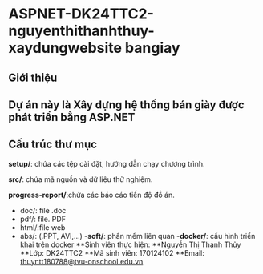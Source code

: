 # ASPNET-DK24TTC2-nguyenthithanhthuy-xaydungwebsite bangiay

## Giới thiệu
## Dự án này là Xây dựng hệ thống bán giày được phát triển bằng ASP.NET
## Cấu trúc thư mục
**setup/**: chứa các tệp cài đặt, hướng dẫn chạy chương trình.

**src/**: chứa mã nguồn và dữ liệu thử nghiệm.

**progress-report/**:chứa các báo cáo tiến độ đồ án.
  - doc/: file .doc
  - pdf/: file. PDF
  - html/:file web
  - abs/: (.PPT, AVI,...)
-**soft/**: phần mềm liên quan
-**docker/**: cấu hình triển khai trên docker
**Sinh viên thực hiện: **Nguyễn Thị Thanh Thủy  
**Lớp: DK24TTC2
**Mã sinh viên: 170124102
**Email: thuyntt180788@tvu-onschool.edu.vn


